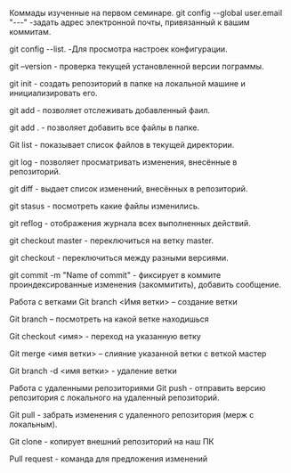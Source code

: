 Коммады изученные на первом семинаре.
git config --global user.email "---" -задать адрес электронной почты, привязанный к вашим коммитам.

git config --list. -Для просмотра настроек конфигурации.

git –version - проверка текущей установленной версии пограммы.

git init - создать репозиторий в папке на локальной машине и инициализировать его.

git add - позволяет отслеживать добавленный фаил.

git add . - позволяет добавить все файлы в папке.

Git list - показывает список файлов в текущей директории.

git log - позволяет просматривать изменения, внесённые в репозиторий.

git diff - выдает список изменений, внесённых в репозиторий.

git stasus - посмотреть какие файлы изменились.

git reflog - отображения журнала всех выполненных действий.

git checkout master - переключиться на ветку master.

git checkout - переключиться между разными версиями.

git commit -m "Name of commit" - фиксирует в коммите проиндексированные изменения (закоммитить), добавить сообщение.

Работа с ветками
Git branch <Имя ветки> – создание ветки

Git branch – посмотреть на какой ветке находишься

Git checkout <имя> - переход на указанную ветку

Git merge <имя ветки> – слияние указанной ветки с веткой мастер

Git branch -d <имя ветки> - удаление ветки

Работа с удаленными репозиториями
Git push - отправить версию репозитория с локального на удаленный репозиторий.

Git pull - забрать изменения с удаленного репозитория (мерж с локальным).

Git clone - копирует внешний репозиторий на наш ПК

Pull request - команда для предложения изменений
